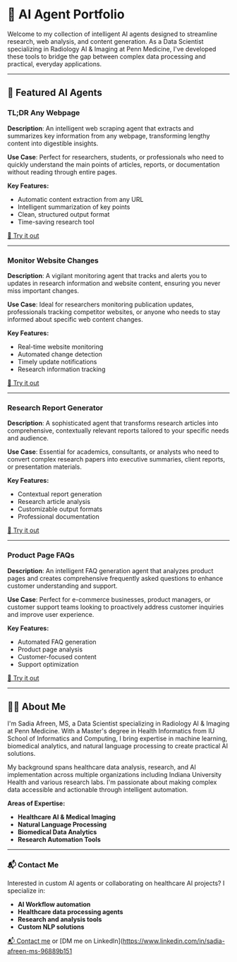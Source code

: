 # 🧠 AI Agent Portfolio

Welcome to my collection of intelligent AI agents designed to streamline research, web analysis, and content generation. As a Data Scientist specializing in Radiology AI & Imaging at Penn Medicine, I've developed these tools to bridge the gap between complex data processing and practical, everyday applications.

---

## 🚀 Featured AI Agents

### TL;DR Any Webpage  
**Description**: An intelligent web scraping agent that extracts and summarizes key information from any webpage, transforming lengthy content into digestible insights.

**Use Case**: Perfect for researchers, students, or professionals who need to quickly understand the main points of articles, reports, or documentation without reading through entire pages.

**Key Features:**
- Automatic content extraction from any URL
- Intelligent summarization of key points
- Clean, structured output format
- Time-saving research tool

[🔗 Try it out](https://app.mindstudio.ai/agents/tldr-any-webpage-c68afe7d/remix)

---

### Monitor Website Changes  
**Description**: A vigilant monitoring agent that tracks and alerts you to updates in research information and website content, ensuring you never miss important changes.

**Use Case**: Ideal for researchers monitoring publication updates, professionals tracking competitor websites, or anyone who needs to stay informed about specific web content changes.

**Key Features:**
- Real-time website monitoring
- Automated change detection
- Timely update notifications
- Research information tracking

[🔗 Try it out](https://app.mindstudio.ai/agents/monitor-website-changes-702b21aa/remix)

---

### Research Report Generator  
**Description**: A sophisticated agent that transforms research articles into comprehensive, contextually relevant reports tailored to your specific needs and audience.

**Use Case**: Essential for academics, consultants, or analysts who need to convert complex research papers into executive summaries, client reports, or presentation materials.

**Key Features:**
- Contextual report generation
- Research article analysis
- Customizable output formats
- Professional documentation

[🔗 Try it out](https://app.mindstudio.ai/agents/research-report-generator-2bec8ed8/remix)

---

### Product Page FAQs  
**Description**: An intelligent FAQ generation agent that analyzes product pages and creates comprehensive frequently asked questions to enhance customer understanding and support.

**Use Case**: Perfect for e-commerce businesses, product managers, or customer support teams looking to proactively address customer inquiries and improve user experience.

**Key Features:**
- Automated FAQ generation
- Product page analysis
- Customer-focused content
- Support optimization

[🔗 Try it out](https://app.mindstudio.ai/agents/product-page-faqs-c8ad3d8b/remix)

---

## 👩‍💻 About Me

I'm Sadia Afreen, MS, a Data Scientist specializing in Radiology AI & Imaging at Penn Medicine. With a Master's degree in Health Informatics from IU School of Informatics and Computing, I bring expertise in machine learning, biomedical analytics, and natural language processing to create practical AI solutions.

My background spans healthcare data analysis, research, and AI implementation across multiple organizations including Indiana University Health and various research labs. I'm passionate about making complex data accessible and actionable through intelligent automation.

**Areas of Expertise:**
- **Healthcare AI & Medical Imaging**
- **Natural Language Processing**
- **Biomedical Data Analytics**
- **Research Automation Tools**

---

### 📬 Contact Me

Interested in custom AI agents or collaborating on healthcare AI projects? I specialize in:

- **AI Workflow automation**
- **Healthcare data processing agents**
- **Research and analysis tools**
- **Custom NLP solutions**

[📬 Contact me](mailto:afreensadia1999@gmail.com) or [DM me on LinkedIn](https://www.linkedin.com/in/sadia-afreen-ms-96889b151
